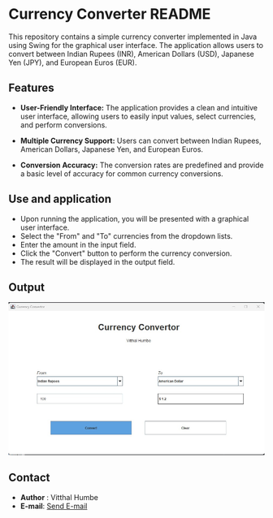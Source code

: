 # Currency Converter README

This repository contains a simple currency converter implemented in Java using Swing for the graphical user interface. The application allows users to convert between Indian Rupees (INR), American Dollars (USD), Japanese Yen (JPY), and European Euros (EUR).

## Features

- **User-Friendly Interface:** The application provides a clean and intuitive user interface, allowing users to easily input values, select currencies, and perform conversions.

- **Multiple Currency Support:** Users can convert between Indian Rupees, American Dollars, Japanese Yen, and European Euros.

- **Conversion Accuracy:** The conversion rates are predefined and provide a basic level of accuracy for common currency conversions.

## Use and application
- Upon running the application, you will be presented with a graphical user interface.
- Select the "From" and "To" currencies from the dropdown lists.
- Enter the amount in the input field.
- Click the "Convert" button to perform the currency conversion.
- The result will be displayed in the output field.

## Output
![Output Image](output.jpg)

## Contact 
- **Author** : Vitthal Humbe
- **E-mail**: [Send E-mail](vitthal.3454@gmail.com)

